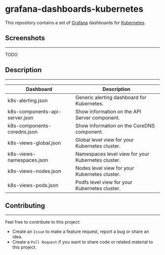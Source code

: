 # grafana-dashboards-kubernetes

This repository contains a set of [Grafana](https://github.com/grafana/grafana) dashboards for [Kubernetes](https://github.com/kubernetes/kubernetes).

## Screenshots

---

TODO

## Description

---

| Dashboard                      | Description |
|--------------------------------|-------------|
| k8s-alerting.json              | Generic alerting dashboard for Kubernetes. |
| k8s-components-api-server.json | Show information on the API Server component. |
| k8s-components-coredns.json    | Show information on the CoreDNS component. |
| k8s-views-global.json          | Global level view for your Kubernetes cluster. |
| k8s-views-namespaces.json      | Namespaces level view for your Kubernetes cluster. |
| k8s-views-nodes.json           | Nodes level view for your Kubernetes cluster. |
| k8s-views-pods.json            | Podfs level view for your Kubernetes cluster. |

## Contributing

---

Feel free to contribute to this project:

- Create an `Issue` to make a feature request, report a bug or share an idea.
- Create a `Pull Request` if you want to share code or related material to this project.
